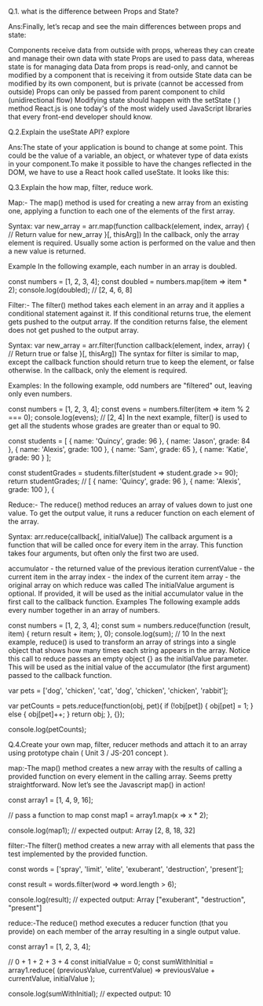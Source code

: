 Q.1. what is the difference between Props and State?

Ans:Finally, let’s recap and see the main differences between props and state:

Components receive data from outside with props, whereas they can create and manage their own data with state
Props are used to pass data, whereas state is for managing data
Data from props is read-only, and cannot be modified by a component that is receiving it from outside
State data can be modified by its own component, but is private (cannot be accessed from outside)
Props can only be passed from parent component to child (unidirectional flow)
Modifying state should happen with the setState ( ) method
React.js is one today's of the most widely used JavaScript libraries that every front-end developer should know.

Q.2.Explain the useState API? explore

Ans:The state of your application is bound to change at some point. This could be the value of a variable, an object, or whatever type of data exists in your component.To make it possible to have the changes reflected in the DOM, we have to use a React hook called useState. It looks like this:

Q.3.Explain the how map, filter, reduce work.

Map:- The map() method is used for creating a new array from an existing one, applying a function to each one of the elements of the first array.

Syntax:
var new_array = arr.map(function callback(element, index, array) {
    // Return value for new_array
}[, thisArg])
In the callback, only the array element is required. Usually some action is performed on the value and then a new value is returned.

Example
In the following example, each number in an array is doubled.

const numbers = [1, 2, 3, 4];
const doubled = numbers.map(item => item * 2);
console.log(doubled); // [2, 4, 6, 8]

Filter:-
The filter() method takes each element in an array and it applies a conditional statement against it. If this conditional returns true, the element gets pushed to the output array. If the condition returns false, the element does not get pushed to the output array.

Syntax:
var new_array = arr.filter(function callback(element, index, array) {
    // Return true or false
}[, thisArg])
The syntax for filter is similar to map, except the callback function should return true to keep the element, or false otherwise. In the callback, only the element is required.

Examples:
In the following example, odd numbers are "filtered" out, leaving only even numbers.

const numbers = [1, 2, 3, 4];
const evens = numbers.filter(item => item % 2 === 0);
console.log(evens); // [2, 4]
In the next example, filter() is used to get all the students whose grades are greater than or equal to 90.

const students = [
  { name: 'Quincy', grade: 96 },
  { name: 'Jason', grade: 84 },
  { name: 'Alexis', grade: 100 },
  { name: 'Sam', grade: 65 },
  { name: 'Katie', grade: 90 }
];

const studentGrades = students.filter(student => student.grade >= 90);
return studentGrades; // [ { name: 'Quincy', grade: 96 }, { name: 'Alexis', grade: 100 }, { 


Reduce:-
The reduce() method reduces an array of values down to just one value. To get the output value, it runs a reducer function on each element of the array.

Syntax:
arr.reduce(callback[, initialValue])
The callback argument is a function that will be called once for every item in the array. This function takes four arguments, but often only the first two are used.

accumulator - the returned value of the previous iteration
currentValue - the current item in the array
index - the index of the current item
array - the original array on which reduce was called
The initialValue argument is optional. If provided, it will be used as the initial accumulator value in the first call to the callback function.
Examples
The following example adds every number together in an array of numbers.

const numbers = [1, 2, 3, 4];
const sum = numbers.reduce(function (result, item) {
  return result + item;
}, 0);
console.log(sum); // 10
In the next example, reduce() is used to transform an array of strings into a single object that shows how many times each string appears in the array. Notice this call to reduce passes an empty object {} as the initialValue parameter. This will be used as the initial value of the accumulator (the first argument) passed to the callback function.

var pets = ['dog', 'chicken', 'cat', 'dog', 'chicken', 'chicken', 'rabbit'];

var petCounts = pets.reduce(function(obj, pet){
    if (!obj[pet]) {
        obj[pet] = 1;
    } else {
        obj[pet]++;
    }
    return obj;
}, {});

console.log(petCounts); 


Q.4.Create your own map, filter, reducer methods and attach it to an array using prototype chain ( Unit 3 / JS-201 concept ).

map:-The map() method creates a new array with the results of calling a provided function on every element in the calling array.
Seems pretty straightforward. Now let’s see the Javascript map() in action!

const array1 = [1, 4, 9, 16];

// pass a function to map
const map1 = array1.map(x => x * 2);

console.log(map1);
// expected output: Array [2, 8, 18, 32]

filter:-The filter() method creates a new array with all elements that pass the test implemented by the provided function.

const words = ['spray', 'limit', 'elite', 'exuberant', 'destruction', 'present'];

const result = words.filter(word => word.length > 6);

console.log(result);
// expected output: Array ["exuberant", "destruction", "present"]

reduce:-The reduce() method executes a reducer function (that you provide) on each member of the array resulting in a single output value.

const array1 = [1, 2, 3, 4];

// 0 + 1 + 2 + 3 + 4
const initialValue = 0;
const sumWithInitial = array1.reduce(
  (previousValue, currentValue) => previousValue + currentValue,
  initialValue
);

console.log(sumWithInitial);
// expected output: 10








